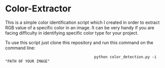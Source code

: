 # Color-Extractor

This is a simple color identification script which I created in order to extract RGB value of a specific color in an image. It can be very handy if you are facing difficulty in identifying specific color type for your project.

To use this script just clone this repository and run this command on the command line:

                                            python color_detection.py -i "PATH OF YOUR IMAGE"
